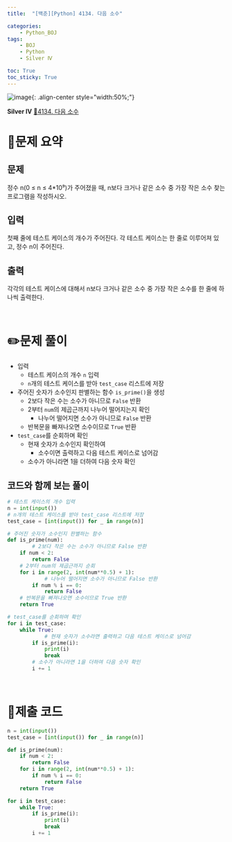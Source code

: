 ```yaml
---
title:  "[백준][Python] 4134. 다음 소수" 

categories: 
    - Python_BOJ
tags: 
    - BOJ
    - Python
    - Silver Ⅳ

toc: True
toc_sticky: True
---
```

![image](https://github.com/user-attachments/assets/32319fe8-99e9-4031-b5d1-9f1909b510dc){: .align-center style="width:50%;"}

**Silver Ⅳ** 
[🔗4134. 다음 소수](https://www.acmicpc.net/problem/4134)

# 📝문제 요약
## 문제

정수 n(0 ≤ n ≤ 4*10⁹)가 주어졌을 때, n보다 크거나 같은 소수 중 가장 작은 소수 찾는 프로그램을 작성하시오.

## 입력

첫째 줄에 테스트 케이스의 개수가 주어진다. 각 테스트 케이스는 한 줄로 이루어져 있고, 정수 n이 주어진다.

## 출력

각각의 테스트 케이스에 대해서 n보다 크거나 같은 소수 중 가장 작은 소수를 한 줄에 하나씩 출력한다.


<br>

# ✏️문제 풀이
- 입력
    - 테스트 케이스의 개수 `n` 입력
    - `n`개의 테스트 케이스를 받아 `test_case` 리스트에 저장
- 주어진 숫자가 소수인지 판별하는 함수 `is_prime()`을 생성
    - 2보다 작은 수는 소수가 아니므로 `False` 반환
    - 2부터 `num`의 제곱근까지 나누어 떨어지는지 확인
        - 나누어 떨어지면 소수가 아니므로 `False` 반환
    - 반복문을 빠져나오면 소수이므로 `True` 반환
- `test_case`를 순회하며 확인
    - 현재 숫자가 소수인지 확인하여
        - 소수이면 출력하고 다음 테스트 케이스로 넘어감
    - 소수가 아니라면 1을 더하여 다음 숫자 확인

## 코드와 함께 보는 풀이

```python
# 테스트 케이스의 개수 입력
n = int(input())
# n개의 테스트 케이스를 받아 test_case 리스트에 저장
test_case = [int(input()) for _ in range(n)]

# 주어진 숫자가 소수인지 판별하는 함수
def is_prime(num):
		# 2보다 작은 수는 소수가 아니므로 False 반환
    if num < 2:
        return False
    # 2부터 num의 제곱근까지 순회
    for i in range(2, int(num**0.5) + 1):
		    # 나누어 떨어지면 소수가 아니므로 False 반환
        if num % i == 0:
            return False
    # 반복문을 빠져나오면 소수이므로 True 반환
    return True

# test_case를 순회하며 확인
for i in test_case:
    while True:
		    # 현재 숫자가 소수라면 출력하고 다음 테스트 케이스로 넘어감
        if is_prime(i):
            print(i)
            break
        # 소수가 아니라면 1을 더하여 다음 숫자 확인
        i += 1
```


<br>

# 💯제출 코드
```python
n = int(input())
test_case = [int(input()) for _ in range(n)]

def is_prime(num):
    if num < 2:
        return False
    for i in range(2, int(num**0.5) + 1):
        if num % i == 0:
            return False
    return True

for i in test_case:
    while True:
        if is_prime(i):
            print(i)
            break
        i += 1
```